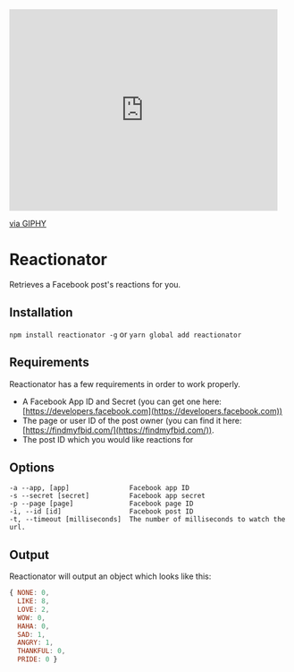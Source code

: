 <iframe src="https://giphy.com/embed/HY2tEPTzqHYwE" width="480" height="360" frameBorder="0" class="giphy-embed" allowFullScreen></iframe><p><a href="https://giphy.com/gifs/reaction-wow-popkey-HY2tEPTzqHYwE">via GIPHY</a></p>

# Reactionator

Retrieves a Facebook post's reactions for you.

## Installation

`npm install reactionator -g`
or
`yarn global add reactionator`

## Requirements

Reactionator has a few requirements in order to work properly.

- A Facebook App ID and Secret (you can get one here: [https://developers.facebook.com](https://developers.facebook.com))
- The page or user ID of the post owner (you can find it here: [https://findmyfbid.com/](https://findmyfbid.com/)).
- The post ID which you would like reactions for

## Options

```
-a --app, [app]               Facebook app ID
-s --secret [secret]          Facebook app secret
-p --page [page]              Facebook page ID
-i, --id [id]                 Facebook post ID
-t, --timeout [milliseconds]  The number of milliseconds to watch the url.
```

## Output

Reactionator will output an object which looks like this:

```javascript
{ NONE: 0,
  LIKE: 8,
  LOVE: 2,
  WOW: 0,
  HAHA: 0,
  SAD: 1,
  ANGRY: 1,
  THANKFUL: 0,
  PRIDE: 0 }
```
